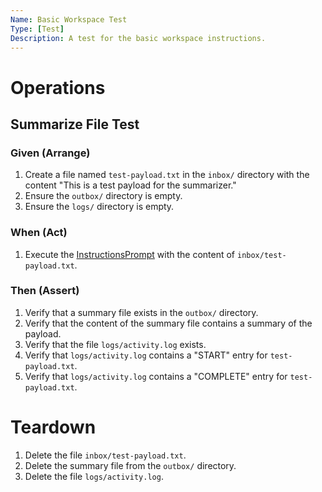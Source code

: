 ```yaml
---
Name: Basic Workspace Test
Type: [Test]
Description: A test for the basic workspace instructions.
---
```


[Test]:/.busy/core/test.md
[InstructionsPrompt]:./instructions.md

# Operations

## Summarize File Test
### Given (Arrange)
1. Create a file named `test-payload.txt` in the `inbox/` directory with the content "This is a test payload for the summarizer."
2. Ensure the `outbox/` directory is empty.
3. Ensure the `logs/` directory is empty.

### When (Act)
1. Execute the [InstructionsPrompt] with the content of `inbox/test-payload.txt`.

### Then (Assert)
1. Verify that a summary file exists in the `outbox/` directory.
2. Verify that the content of the summary file contains a summary of the payload.
3. Verify that the file `logs/activity.log` exists.
4. Verify that `logs/activity.log` contains a "START" entry for `test-payload.txt`.
5. Verify that `logs/activity.log` contains a "COMPLETE" entry for `test-payload.txt`.

# Teardown
1. Delete the file `inbox/test-payload.txt`.
2. Delete the summary file from the `outbox/` directory.
3. Delete the file `logs/activity.log`.
